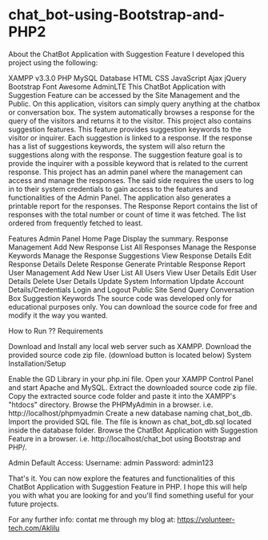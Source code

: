 # chat_bot-using-Bootstrap-and-PHP2
 
 About the ChatBot Application with Suggestion Feature
I developed this project using the following:

XAMPP v3.3.0
PHP
MySQL Database
HTML
CSS
JavaScript
Ajax
jQuery
Bootstrap
Font Awesome
AdminLTE
This ChatBot Application with Suggestion Feature can be accessed by the Site Management and the Public. On this application, visitors can simply query anything at the chatbox or conversation box. The system automatically browses a response for the query of the visitors and returns it to the visitor. This project also contains suggestion features. This feature provides suggestion keywords to the visitor or inquirer. Each suggestion is linked to a response. If the response has a list of suggestions keywords, the system will also return the suggestions along with the response. The suggestion feature goal is to provide the inquirer with a possible keyword that is related to the current response. This project has an admin panel where the management can access and manage the responses. The said side requires the users to log in to their system credentials to gain access to the features and functionalities of the Admin Panel. The application also generates a printable report for the responses. The Response Report contains the list of responses with the total number or count of time it was fetched. The list ordered from frequently fetched to least.

Features
Admin Panel
Home Page
Display the summary.
Response Management
Add New Response
List All Responses
Manage the Response Keywords
Manage the Response Suggestions
View Response Details
Edit Response Details
Delete Response
Generate Printable Response Report
User Management
Add New User
List All Users
View User Details
Edit User Details
Delete User Details
Update System Information
Update Account Details/Credentials
Login and Logout
Public Site
Send Query
Conversation Box
Suggestion Keywords
The source code was developed only for educational purposes only. You can download the source code for free and modify it the way you wanted.
 
How to Run ??
Requirements

Download and Install any local web server such as XAMPP.
Download the provided source code zip file. (download button is located below)
System Installation/Setup

Enable the GD Library in your php.ini file.
Open your XAMPP Control Panel and start Apache and MySQL.
Extract the downloaded source code zip file.
Copy the extracted source code folder and paste it into the XAMPP's "htdocs" directory.
Browse the PHPMyAdmin in a browser. i.e. http://localhost/phpmyadmin
Create a new database naming chat_bot_db.
Import the provided SQL file. The file is known as chat_bot_db.sql located inside the database folder.
Browse the ChatBot Application with Suggestion Feature in a browser. i.e. http://localhost/chat_bot using Bootstrap and PHP/.

Admin Default Access:
Username: admin
Password: admin123

That's it. You can now explore the features and functionalities of this ChatBot Application with Suggestion Feature in PHP.
 I hope this will help you with what you are looking for and you'll find something useful for your future projects.

For any further info: contat me through my blog at: 
https://volunteer-tech.com/Aklilu  
